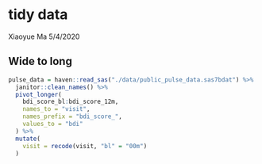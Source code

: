 tidy data
================
Xiaoyue Ma
5/4/2020

## Wide to long

``` r
pulse_data = haven::read_sas("./data/public_pulse_data.sas7bdat") %>% 
  janitor::clean_names() %>% 
  pivot_longer(
    bdi_score_bl:bdi_score_12m,
    names_to = "visit",
    names_prefix = "bdi_score_",
    values_to = "bdi"
  ) %>% 
  mutate(
    visit = recode(visit, "bl" = "00m")
  )
```
